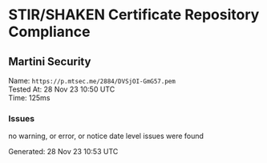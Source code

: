 # STIR/SHAKEN Certificate Repository Compliance

## Martini Security

Name: `https://p.mtsec.me/2884/DVSjOI-GmG57.pem`\
Tested At: 28 Nov 23 10:50 UTC\
Time: 125ms

### Issues

no warning, or error, or notice date level issues were found

Generated: 28 Nov 23 10:53 UTC